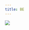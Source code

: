 ```yaml
---
title: BE
---
```


![](https://github.com/kamranahmedse/developer-roadmap/raw/master/translations/chinese/img/backend-map.png)
